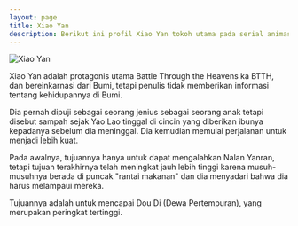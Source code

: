 ```yaml
---
layout: page
title: Xiao Yan
description: Berikut ini profil Xiao Yan tokoh utama pada serial animasi Battle Through The Heavens
---
```


![Xiao Yan](https://res.cloudinary.com/dys660vhj/image/upload/v1691390818/btth/xiao-yan_hdt2dl.webp")

Xiao Yan adalah protagonis utama Battle Through the Heavens ka BTTH, dan bereinkarnasi dari Bumi, tetapi penulis tidak memberikan informasi tentang kehidupannya di Bumi. 

Dia pernah dipuji sebagai seorang jenius sebagai seorang anak tetapi disebut sampah sejak Yao Lao tinggal di cincin yang diberikan ibunya kepadanya sebelum dia meninggal. Dia kemudian memulai perjalanan untuk menjadi lebih kuat. 

Pada awalnya, tujuannya hanya untuk dapat mengalahkan Nalan Yanran, tetapi tujuan terakhirnya telah meningkat jauh lebih tinggi karena musuh-musuhnya berada di puncak "rantai makanan" dan dia menyadari bahwa dia harus melampaui mereka. 

Tujuannya adalah untuk mencapai Dou Di (Dewa Pertempuran), yang merupakan peringkat tertinggi.

